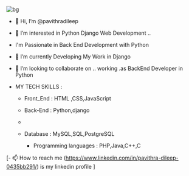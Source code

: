 ![bg](https://github.com/pavithradileep/pavithradileep/assets/137876673/0bf8fef9-3b92-4df5-a66c-195b2e435298)

- 👋  Hi, I’m @pavithradileep
- 👀  I’m interested in  Python Django Web Development ..
-   I'm Passionate in Back End Development with Python 
- 🌱  I’m currently  Developing My Work in Django
-  💞️   I’m looking to collaborate on .. working .as  BackEnd Developer in Python
- MY TECH  SKILLS :

   - Front_End : HTML ,CSS,JavaScript
  
  - Back-End : Python,django
  - 
  - Database :  MySQL,SQL,PostgreSQL

    - Programming languages : PHP,Java,C++,C

 [- 📫 How to reach me
         (https://www.linkedin.com/in/pavithra-dileep-0435bb291/)
              is my linkedin profile ]

